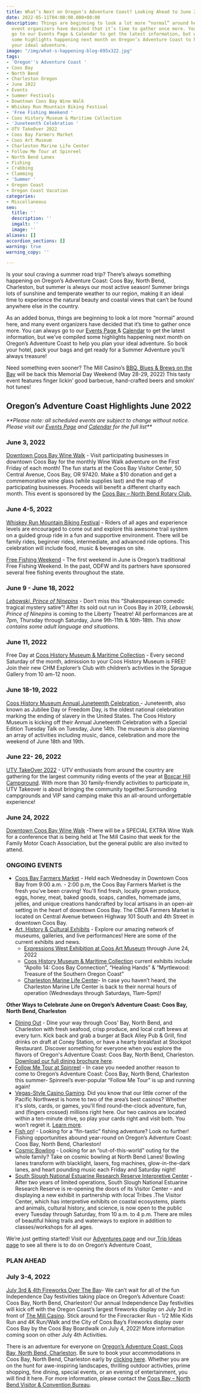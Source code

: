 ```yaml
---
title: What’s Next on Oregon’s Adventure Coast? Looking Ahead to June 2022
date: 2022-05-11T04:00:00.000+00:00
description: Things are beginning to look a lot more “normal” around here, and many
  event organizers have decided that it’s time to gather once more. You can always
  go to our Events Page & Calendar to get the latest information, but we’ve compiled
  some highlights happening next month on Oregon’s Adventure Coast to help you plan
  your ideal adventure.
image: "/img/what-s-happening-blog-695x322.jpg"
tags:
- 'Oregon''s Adventure Coast '
- Coos Bay
- North Bend
- Charleston Oregon
- June 2022
- Events
- Summer Festivals
- Downtown Coos Bay Wine Walk
- Whiskey Run Mountain Biking Festival
- 'Free Fishing Weekend '
- Coos History Museum & Maritime Collection
- 'Juneteenth Celebration '
- UTV TakeOver 2022
- Coos Bay Farmers Market
- Coos Art Museum
- Charleston Marine Life Center
- Follow Me Tour at Spinreel
- North Bend Lanes
- Fishing
- Crabbing
- Clamming
- 'Summer '
- Oregon Coast
- Oregon Coast Vacation
categories:
- Miscellaneous
seo:
  title: ''
  description: ''
  imgalt: ''
  image: ''
aliases: []
accordion_sections: []
warning: true
warning_copy: ''

---
```

Is your soul craving a summer road trip? There’s always something happening on Oregon’s Adventure Coast: Coos Bay, North Bend, Charleston, but summer is always our most active season! Summer brings lots of sunshine and temperate weather to our region, making it an ideal time to experience the natural beauty and coastal views that can’t be found anywhere else in the country.

As an added bonus, things are beginning to look a lot more “normal” around here, and many event organizers have decided that it’s time to gather once more. You can always go to our [Events Page ](https://www.oregonsadventurecoast.com/events/)& [Calendar](https://www.oregonsadventurecoast.com/calendar/) to get the latest information, but we’ve compiled some highlights happening next month on Oregon’s Adventure Coast to help you plan your ideal adventure. So book your hotel, pack your bags and get ready for a Summer Adventure you’ll always treasure!

Need something even sooner? The Mill Casino’s [BBQ, Blues & Brews on the Bay](https://www.oregonsadventurecoast.com/event/annual-bbq-blues-brews-on-the-bay/) will be back this Memorial Day Weekend (May 28-29, 2022) This tasty event features finger lickin’ good barbecue, hand-crafted beers and smokin’ hot tunes!

## Oregon’s Adventure Coast Highlights June 2022

_**Please note: all scheduled events are subject to change without notice. Please visit our_ [_Events Page_](https://www.oregonsadventurecoast.com/events/?utm_source=events-march-2022&utm_medium=mailchimp&utm_campaign=+cbnb-newsletter) _and_ [_Calendar_](https://www.oregonsadventurecoast.com/calendar/?utm_source=events-march-2022&utm_medium=mailchimp&utm_campaign=+cbnb-newsletter) _for the full list**_

### June 3, 2022

[Downtown Coos Bay Wine Walk](https://www.facebook.com/CoosBayWineWalk) - Visit participating businesses in downtown Coos Bay for the monthly Wine Walk adventure on the First Friday of each month! The fun starts at the Coos Bay Visitor Center, 50 Central Avenue, Coos Bay, OR 97420. Make a $10 donation and get a commemorative wine glass (while supplies last) and the map of participating businesses. Proceeds will benefit a different charity each month. This event is sponsored by the [Coos Bay – North Bend Rotary Club.](https://coosbaynorthbendrotary.org/)

### June 4-5, 2022

[Whiskey Run Mountain Biking Festival](https://www.oregonsadventurecoast.com/event/whiskey-run-mountain-biking-festival/) - Riders of all ages and experience levels are encouraged to come out and explore this awesome trail system on a guided group ride in a fun and supportive environment. There will be family rides, beginner rides, intermediate, and advanced ride options. This celebration will include food, music & beverages on site.

[Free Fishing Weekend](https://myodfw.com/articles/2022-free-fishing-days-and-events#:\~:text=The%20first%20weekend%20in%20June,Fishing%20Weekend%20events%20in%202022.) - The first weekend in June is Oregon’s traditional Free Fishing Weekend. In the past, ODFW and its partners have sponsored several free fishing events throughout the state.

### June 9 - June 18, 2022

[_Lebowski, Prince of Ninepins_](http://thelibertytheatre.org/?fbclid=IwAR1wWQihGVVTLeyAuIiH939ME4Um8G7BU5OTUTXBddnfmgZbxUC-16BZixs) - Don’t miss this “Shakespearean comedic tragical mystery satire”! After its sold out run in Coos Bay in 2019, _Lebowski, Prince of Ninepins_ is coming to the Liberty Theatre! All performances are at 7pm, Thursday through Saturday, June 9th-11th & 16th-18th. _This show contains some adult language and situations._

### June 11, 2022

Free Day at [Coos History Museum & Maritime Collection](https://cooshistory.org/) - Every second Saturday of the month, admission to your Coos History Museum is FREE! Join their new CHM Explorer’s Club with children’s activities in the Sprague Gallery from 10 am-12 noon.

### June 18-19, 2022

[Coos History Museum Annual Juneteenth Celebration ](https://www.oregonsadventurecoast.com/event/juneteenth-celebration/)- Juneteenth, also known as Jubilee Day or Freedom Day, is the oldest national celebration marking the ending of slavery in the United States. The Coos History Museum is kicking off their Annual Juneteenth Celebration with a Special Edition Tuesday Talk on Tuesday, June 14th. The museum is also planning an array of activities including music, dance, celebration and more the weekend of June 18th and 19th.

### June 22- 26, 2022

[UTV TakeOver 2022](https://www.oregonsadventurecoast.com/event/utv-takeover-2022/) - UTV enthusiasts from around the country are gathering for the largest community riding events of the year at [Boxcar Hill Campground](https://boxcarhilloregon.com/). With more than 30 family-friendly activities to participate in, UTV Takeover is about bringing the community together.Surrounding campgrounds and VIP sand camping make this an all-around unforgettable experience!

### June 24, 2022

[Downtown Coos Bay Wine Walk](https://www.facebook.com/CoosBayWineWalk) -There will be a SPECIAL EXTRA Wine Walk for a conference that is being held at The Mill Casino that week for the Family Motor Coach Association, but the general public are also invited to attend.

### ONGOING EVENTS

* [Coos Bay Farmers Market](https://www.facebook.com/CoosBayFarmersMarket/?__tn__=kK*F) - Held each Wednesday in Downtown Coos Bay from 9:00 a.m. - 2:00 p.m, the Coos Bay Farmers Market is the fresh you’ve been craving! You'll find fresh, locally grown produce, eggs, honey, meat, baked goods, soaps, candles, homemade jams, jellies, and unique creations handcrafted by local artisans in an open-air setting in the heart of downtown Coos Bay. The CBDA Farmers Market is located on Central Avenue between Highway 101 South and 4th Street in downtown Coos Bay.
* [Art, History & Cultural Exhibits](https://www.oregonsadventurecoast.com/art-history-culture/) - Explore our amazing network of museums, galleries, and live performances! Here are some of the current exhibits and news.
  * [Expressions West Exhibition at Coos Art Museum](https://www.coosart.org/exhibitions-events/) through June 24, 2022
  * [Coos History Museum & Maritime Collection](https://cooshistory.org/) current exhibits include “Apollo 14: Coos Bay Connection”, “Healing Hands” & “Myrtlewood: Treasure of the Southern Oregon Coast”
  * [Charleston Marine Life Center](https://cmlc.uoregon.edu/)- In case you haven’t heard, the Charleston Marine Life Center is back to their normal hours of operation (Wednesdays through Saturdays, 11am-5pm)!

**Other Ways to Celebrate June on Oregon’s Adventure Coast: Coos Bay, North Bend, Charleston**

* [Dining Out](https://www.oregonsadventurecoast.com/dining/) - Dine your way through Coos' Bay, North Bend, and Charleston with fresh seafood, crisp produce, and local craft brews at every turn. Kick back and grab a burger at Back Alley Pub & Grill, find drinks on draft at Coney Station, or have a hearty breakfast at Stockpot Restaurant. Discover something for everyone when you explore the flavors of Oregon's Adventure Coast: Coos Bay, North Bend, Charleston. [Download our full dining brochure here](https://www.oregonsadventurecoast.com/img/Restaurants-BOOKLET.pdf).
* [Follow Me Tour at Spinreel](https://www.ridetheoregondunes.com/follow-me-tour/) - In case you needed another reason to come to Oregon’s Adventure Coast: Coos Bay, North Bend, Charleston this summer- Spinreel’s ever-popular “Follow Me Tour” is up and running again!
* [Vegas-Style Casino Gaming](https://www.oregonsadventurecoast.com/gaming/). Did you know that our little corner of the Pacific Northwest is home to two of the area’s best casinos? Whether it's slots, cards, or games, you'll find round-the-clock adventure, fun, and (fingers crossed) millions right here. Our two casinos are located within a ten-minute drive, so play your cards right and visit both. You won’t regret it. [Learn more](https://oregonsadventurecoast.netlify.com/blog/try-your-luck-on-oregon-s-adventure-coast/).
* [Fish on](https://www.oregonsadventurecoast.com/tripideas/a-weekend-of-fishing-and-so-much-more-on-oregon-s-adventure-coast/)! - Looking for a “fin-tastic” fishing adventure? Look no further! Fishing opportunities abound year-round on Oregon’s Adventure Coast: Coos Bay, North Bend, Charleston!
* [Cosmic Bowling](https://northbendlanes.com/Bowling/Cosmic-Bowling) - Looking for an “out-of-this-world” outing for the whole family? Take on cosmic bowling at North Bend Lanes! Bowling lanes transform with blacklight, lasers, fog machines, glow-in-the-dark lanes, and heart pounding music each Friday and Saturday night!
* [South Slough National Estuarine Research Reserve Interpretive Center](https://www.oregon.gov/dsl/ss/pages/about.aspx) - After two years of limited operations, South Slough National Estuarine Research Reserve is re-opening the doors of its Visitor Center – and displaying a new exhibit in partnership with local Tribes .The Visitor Center, which has interpretive exhibits on coastal ecosystems, plants and animals, cultural history, and science, is now open to the public every Tuesday through Saturday, from 10 a.m. to 4 p.m. There are miles of beautiful hiking trails and waterways to explore in addition to classes/workshops for all ages.

We’re just getting started! Visit our [Adventures page](https://www.oregonsadventurecoast.com/adventures) and our[ Trip Ideas page](https://www.oregonsadventurecoast.com/tripideas) to see all there is to do on Oregon’s Adventure Coast,

### PLAN AHEAD

### July 3-4, 2022

[July 3rd & 4th Fireworks Over The Bay](https://www.oregonsadventurecoast.com/event/july-3rd-july-4th-on-oregon-s-adventure-coast-1/)- We can’t wait for all of the fun Independence Day festivities taking place on Oregon’s Adventure Coast: Coos Bay, North Bend, Charleston! Our annual Independence Day festivities will kick off with the Oregon Coast’s largest fireworks display on July 3rd in front of [The Mill Casino](https://www.kokwelresorts.com/coos-bay/). Stick around for the Firecracker Run - 1/2 Mile Kids Run and 4K Run/Walk and the City of Coos Bay’s Fireworks display over Coos Bay by the Coos Bay Boardwalk on July 4, 2022! More information coming soon on other July 4th Activities.

There is an adventure for everyone on [Oregon’s Adventure Coast: Coos Bay, North Bend, Charleston](https://oregonsadventurecoast.netlify.com/adventures/). Be sure to book your accommodations in Coos Bay, North Bend, Charleston early by [clicking here](https://www.oregonsadventurecoast.com/lodging/?utm_source=events-march-2022&utm_medium=mailchimp&utm_campaign=+cbnb-newsletter). Whether you are on the hunt for awe-inspiring landscapes, thrilling outdoor activities, prime shopping, fine dining, special events, or an evening of entertainment, you will find it here. For more information, please contact the [Coos Bay – North Bend Visitor & Convention Bureau](https://oregonsadventurecoast.netlify.com/contact/).